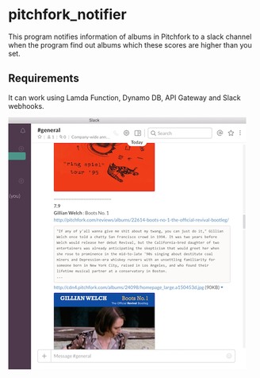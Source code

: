 # pitchfork_notifier
This program notifies information of albums in Pitchfork to a slack channel when the program find out albums which these scores are higher than you set.

## Requirements
It can work using Lamda Function, Dynamo DB, API Gateway and Slack webhooks.

![image](./img/posted_image.png)
